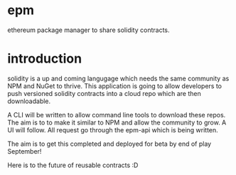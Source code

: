 # epm
ethereum package manager to share solidity contracts.

# introduction

solidity is a up and coming langugage which needs the same community as NPM and NuGet to thrive. This application is going to allow developers to push versioned solidity contracts into a cloud repo which are then downloadable. 

A CLI will be written to allow command line tools to download these repos. The aim is to to make it similar to NPM and allow the community to grow. A UI will follow. All request go through the epm-api which is being written.

The aim is to get this completed and deployed for beta by end of play September!

Here is to the future of reusable contracts :D 
